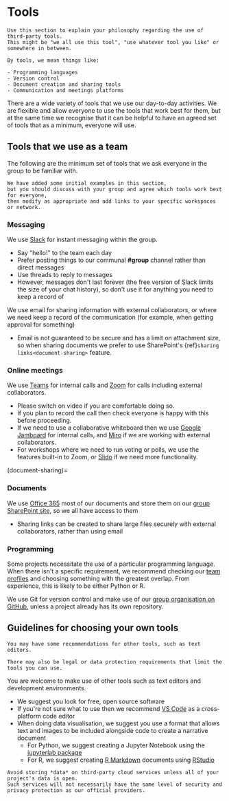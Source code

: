 # Tools

```{hint}
Use this section to explain your philosophy regarding the use of third-party tools.
This might be "we all use this tool", "use whatever tool you like" or somewhere in between.

By tools, we mean things like:

- Programming languages
- Version control
- Document creation and sharing tools
- Communication and meetings platforms
```

There are a wide variety of tools that we use our day-to-day activities.
We are flexible and allow everyone to use the tools that work best for them,
but at the same time we recognise that it can be helpful to have an agreed set of tools that as a minimum, everyone will use.

## Tools that we use as a team

The following are the minimum set of tools that we ask everyone in the group to be familiar with.

```{hint}
We have added some initial examples in this section,
but you should discuss with your group and agree which tools work best for everyone,
then modify as appropriate and add links to your specific workspaces or network.
```

### Messaging

We use [Slack](https://slack.com) for instant messaging within the group.

- Say "hello!" to the team each day
- Prefer posting things to our communal **#group** channel rather than direct messages
- Use threads to reply to messages
- However, messages don't last forever (the free version of Slack limits the size of your chat history), so don't use it for anything you need to keep a record of

We use email for sharing information with external collaborators, or where we need keep a record of the communication (for example, when getting approval for something)

- Email is not guaranteed to be secure and has a limit on attachment size, so when sharing documents we prefer to use SharePoint's {ref}`sharing links<document-sharing>` feature.

### Online meetings

We use [Teams](https://teams.microsoft.com) for internal calls
and [Zoom](https://zoom.us) for calls including external collaborators.

- Please switch on video if you are comfortable doing so.
- If you plan to record the call then check everyone is happy with this before proceeding.
- If we need to use a collaborative whiteboard then we use [Google Jamboard](https://jamboard.google.com) for internal calls,
and [Miro](https://miro.com) if we are working with external collaborators.
- For workshops where we need to run voting or polls, we use the features built-in to Zoom, or [Slido](https://www.sli.do) if we need more functionality.

(document-sharing)=
### Documents

We use [Office 365](https://www.office.com) most of our documents
and store them on our [group SharePoint site](https://www.sharepoint.com), so we all have access to them

- Sharing links can be created to share large files securely with external collaborators, rather than using email

### Programming

Some projects necessitate the use of a particular programming language.
When there isn't a specific requirement, we recommend checking our [team profiles](../our-team) and choosing something with the greatest overlap.
From experience, this is likely to be either Python or R.

We use Git for version control and make use of our [group organisation on GitHub](https://github.com/jean-golding-institute),
unless a project already has its own repository.

## Guidelines for choosing your own tools

```{hint}
You may have some recommendations for other tools, such as text editors.

There may also be legal or data protection requirements that limit the tools you can use.
```

You are welcome to make use of other tools such as text editors and development environments.

- We suggest you look for free, open source software
- If you're not sure what to use then we recommend [VS Code](https://code.visualstudio.com/) as a cross-platform code editor
- When doing data visualisation, we suggest you use a format that allows text and images to be included alongside code to create a narrative document
    - For Python, we suggest creating a Jupyter Notebook using the [jupyterlab package](https://jupyter.org/install.html)
    - For R, we suggest creating [R Markdown](https://rmarkdown.rstudio.com/) documents using [RStudio](https://www.rstudio.com/products/rstudio/#rstudio-desktop)

```{warning}
Avoid storing *data* on third-party cloud services unless all of your project's data is open.
Such services will not necessarily have the same level of security and privacy protection as our official providers.
```
